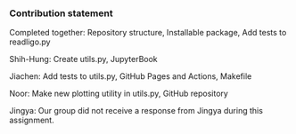 ### Contribution statement

Completed together: Repository structure, Installable package, Add tests to readligo.py

Shih-Hung: Create utils.py, JupyterBook

Jiachen: Add tests to utils.py, GitHub Pages and Actions, Makefile

Noor: Make new plotting utility in utils.py, GitHub repository

Jingya: Our group did not receive a response from Jingya during this assignment. 
